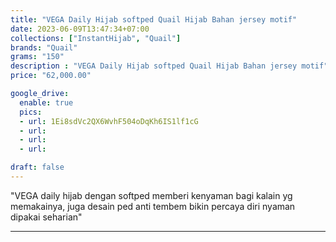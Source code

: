 ```yaml
---
title: "VEGA Daily Hijab softped Quail Hijab Bahan jersey motif"
date: 2023-06-09T13:47:34+07:00
collections: ["InstantHijab", "Quail"]
brands: "Quail"
grams: "150"
description : "VEGA Daily Hijab softped Quail Hijab Bahan jersey motif"
price: "62,000.00"

google_drive:
  enable: true
  pics:
  - url: 1Ei8sdVc2QX6WvhF504oDqKh6IS1lf1cG
  - url: 
  - url: 
  - url: 

draft: false
---
```


"VEGA
daily hijab dengan softped memberi kenyaman bagi kalain yg memakainya, juga desain ped anti tembem bikin percaya diri nyaman dipakai seharian"

---   
  
